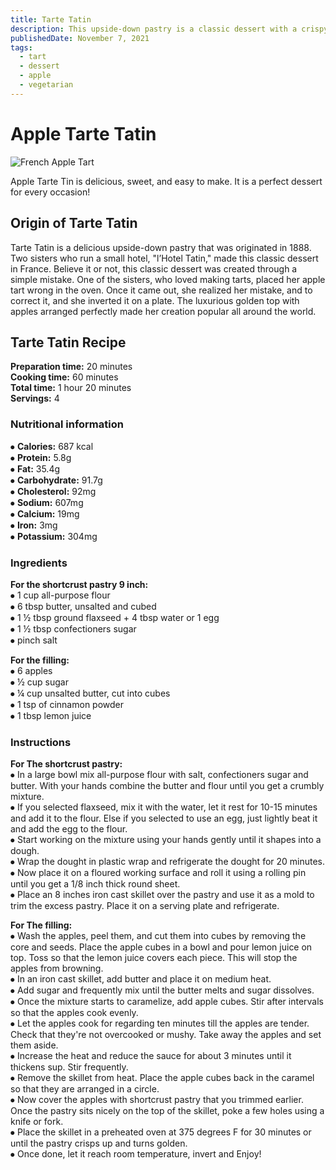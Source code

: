 ```yaml
---
title: Tarte Tatin
description: This upside-down pastry is a classic dessert with a crispy pastry with tender apples in a caramel sauce that melts your heart.
publishedDate: November 7, 2021
tags:
  - tart
  - dessert
  - apple
  - vegetarian
---
```


# Apple Tarte Tatin

![French Apple Tart](/tartetatin.jpg "image")

Apple Tarte Tin is delicious, sweet, and easy to make. It is a perfect dessert for every occasion!

## Origin of Tarte Tatin

Tarte Tatin is a delicious upside-down pastry that was originated in 1888. Two sisters who run a small hotel, "l’Hotel Tatin," made this classic dessert in France. Believe it or not, this classic dessert was created through a simple mistake. One of the sisters, who loved making tarts, placed her apple tart wrong in the oven. Once it came out, she realized her mistake, and to correct it, and she inverted it on a plate. The luxurious golden top with apples arranged perfectly made her creation popular all around the world.

## Tarte Tatin Recipe

**Preparation time:** 20 minutes  
**Cooking time:** 60 minutes  
**Total time:** 1 hour 20 minutes  
**Servings:** 4

### Nutritional information

⦁ **Calories:** 687 kcal  
⦁ **Protein:** 5.8g  
⦁ **Fat:** 35.4g  
⦁ **Carbohydrate:** 91.7g  
⦁ **Cholesterol:** 92mg  
⦁ **Sodium:** 607mg  
⦁ **Calcium:** 19mg  
⦁ **Iron:** 3mg  
⦁ **Potassium:** 304mg

### Ingredients

**For the shortcrust pastry 9 inch:**  
⦁ 1 cup all-purpose flour  
⦁ 6 tbsp butter, unsalted and cubed  
⦁ 1 ½ tbsp ground flaxseed + 4 tbsp water or 1 egg  
⦁ 1 ½ tbsp confectioners sugar  
⦁ pinch salt

**For the filling:**  
⦁ 6 apples  
⦁ ½ cup sugar  
⦁ ¼ cup unsalted butter, cut into cubes  
⦁ 1 tsp of cinnamon powder  
⦁ 1 tbsp lemon juice

### Instructions

**For The shortcrust pastry:**  
⦁ In a large bowl mix all-purpose flour with salt, confectioners sugar and butter. With your hands combine the butter and flour until you get a crumbly mixture.  
⦁ If you selected flaxseed, mix it with the water, let it rest for 10-15 minutes and add it to the flour. Else if you selected to use an egg, just lightly beat it and add the egg to the flour.  
⦁ Start working on the mixture using your hands gently until it shapes into a dough.  
⦁ Wrap the dought in plastic wrap and refrigerate the dought for 20 minutes.  
⦁ Now place it on a floured working surface and roll it using a rolling pin until you get a 1/8 inch thick round sheet.  
⦁ Place an 8 inches iron cast skillet over the pastry and use it as a mold to trim the excess pastry. Place it on a serving plate and refrigerate.

**For The filling:**  
⦁ Wash the apples, peel them, and cut them into cubes by removing the core and seeds. Place the apple cubes in a bowl and pour lemon juice on top. Toss so that the lemon juice covers each piece. This will stop the apples from browning.  
⦁ In an iron cast skillet, add butter and place it on medium heat.  
⦁ Add sugar and frequently mix until the butter melts and sugar dissolves.  
⦁ Once the mixture starts to caramelize, add apple cubes. Stir after intervals so that the apples cook evenly.  
⦁ Let the apples cook for regarding ten minutes till the apples are tender. Check that they're not overcooked or mushy. Take away the apples and set them aside.  
⦁ Increase the heat and reduce the sauce for about 3 minutes until it thickens sup. Stir frequently.  
⦁ Remove the skillet from heat. Place the apple cubes back in the caramel so that they are arranged in a circle.  
⦁ Now cover the apples with shortcrust pastry that you trimmed earlier. Once the pastry sits nicely on the top of the skillet, poke a few holes using a knife or fork.  
⦁ Place the skillet in a preheated oven at 375 degrees F for 30 minutes or until the pastry crisps up and turns golden.  
⦁ Once done, let it reach room temperature, invert and Enjoy!
